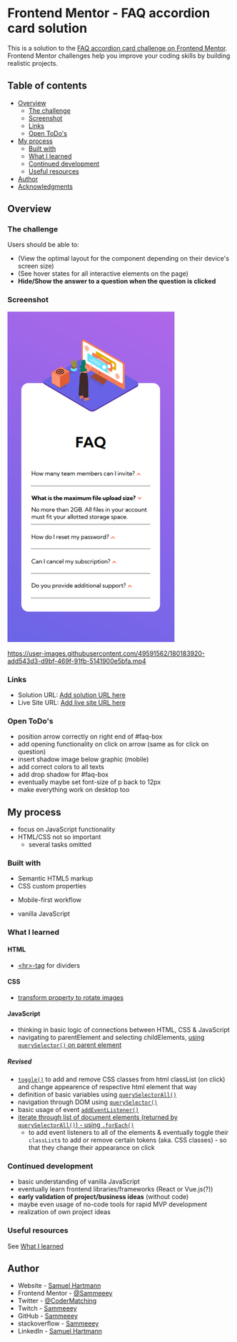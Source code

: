 # Frontend Mentor - FAQ accordion card solution

This is a solution to the [FAQ accordion card challenge on Frontend Mentor](https://www.frontendmentor.io/challenges/faq-accordion-card-XlyjD0Oam). Frontend Mentor challenges help you improve your coding skills by building realistic projects. 

## Table of contents

- [Overview](#overview)
  - [The challenge](#the-challenge)
  - [Screenshot](#screenshot)
  - [Links](#links)
  - [Open ToDo's](#open-todo's)
- [My process](#my-process)
  - [Built with](#built-with)
  - [What I learned](#what-i-learned)
  - [Continued development](#continued-development)
  - [Useful resources](#useful-resources)
- [Author](#author)
- [Acknowledgments](#acknowledgments)

<!-- **Note: Delete this note and update the table of contents based on what sections you keep.** -->

## Overview

### The challenge

Users should be able to:

- (View the optimal layout for the component depending on their device's screen size)
- (See hover states for all interactive elements on the page)
- **Hide/Show the answer to a question when the question is clicked**

### Screenshot

![mobile-result](./progress_documentation/mobile-result.png)

https://user-images.githubusercontent.com/49591562/180183920-add543d3-d9bf-469f-91fb-5141900e5bfa.mp4


<!-- Add a screenshot of your solution. The easiest way to do this is to use Firefox to view your project, right-click the page and select "Take a Screenshot". You can choose either a full-height screenshot or a cropped one based on how long the page is. If it's very long, it might be best to crop it.

Alternatively, you can use a tool like [FireShot](https://getfireshot.com/) to take the screenshot. FireShot has a free option, so you don't need to purchase it. 

Then crop/optimize/edit your image however you like, add it to your project, and update the file path in the image above.

**Note: Delete this note and the paragraphs above when you add your screenshot. If you prefer not to add a screenshot, feel free to remove this entire section.** -->

### Links

- Solution URL: [Add solution URL here](https://your-solution-url.com)
- Live Site URL: [Add live site URL here](https://your-live-site-url.com)

### Open ToDo's
- position arrow correctly on right end of #faq-box
- add opening functionality on click on arrow (same as for click on question)
- insert shadow image below graphic (mobile)
- add correct colors to all texts
- add drop shadow for #faq-box
- eventually maybe set font-size of p back to 12px
- make everything work on desktop too

## My process
- focus on JavaScript functionality
- HTML/CSS not so important
  - several tasks omitted

### Built with

- Semantic HTML5 markup
- CSS custom properties
<!-- - Flexbox -->
<!-- - CSS Grid -->
- Mobile-first workflow
<!-- - [React](https://reactjs.org/) - JS library -->
<!-- - [Next.js](https://nextjs.org/) - React framework -->
<!-- - [Styled Components](https://styled-components.com/) - For styles -->
- vanilla JavaScript

<!-- **Note: These are just examples. Delete this note and replace the list above with your own choices** -->

### What I learned

<!-- Use this section to recap over some of your major learnings while working through this project. Writing these out and providing code samples of areas you want to highlight is a great way to reinforce your own knowledge.

To see how you can add code snippets, see below:

```html
<h1>Some HTML code I'm proud of</h1>
```
```css
.proud-of-this-css {
  color: papayawhip;
}
```
```js
const proudOfThisFunc = () => {
  console.log('🎉')
}
```

If you want more help with writing markdown, we'd recommend checking out [The Markdown Guide](https://www.markdownguide.org/) to learn more.

**Note: Delete this note and the content within this section and replace with your own learnings.** -->

#### HTML
- [\<hr>-tag](https://www.w3schools.com/howto/howto_css_dividers.asp) for dividers

#### CSS
- [transform property to rotate images](https://www.w3schools.com/cssref/css3_pr_transform.asp)

#### JavaScript
- thinking in basic logic of connections between HTML, CSS & JavaScript
- navigating to parentElement and selecting childElements, [using `querySelector()` on parent element](https://stackoverflow.com/a/68606927)

##### Revised
- [`toggle()`](https://developer.mozilla.org/en-US/docs/Web/API/DOMTokenList/toggle) to add and remove CSS classes from html classList (on click) and change appearence of respective html element that way
- definition of basic variables using [`querySelectorAll()`](https://developer.mozilla.org/en-US/docs/Web/API/Document/querySelectorAll)
- navigation through DOM using [`querySelector()`](https://developer.mozilla.org/en-US/docs/Web/API/Document/querySelector)
- basic usage of event [`addEventListener()`](https://developer.mozilla.org/en-US/docs/Web/API/EventTarget/addEventListener)
- [iterate through list of document elements (returned by `querySelectorAll()`) - using `.forEach()`](https://github.com/Sammeeey/sortable-drag-drop-js/blob/96ce9e0600823251cda85eddc5ec84e49cb2879d/script.js#L6)
  - to add event listeners to all of the elements & eventually toggle their `classList`s to add or remove certain tokens (aka. CSS classes) - so that they change their appearance on click 

### Continued development

<!-- Use this section to outline areas that you want to continue focusing on in future projects. These could be concepts you're still not completely comfortable with or techniques you found useful that you want to refine and perfect.

**Note: Delete this note and the content within this section and replace with your own plans for continued development.** -->

- basic understanding of vanilla JavaScript
- eventually learn frontend libraries/frameworks (React or Vue.js(?))
- **early validation of project/business ideas** (without code)
- maybe even usage of no-code tools for rapid MVP development
- realization of own project ideas

### Useful resources

<!-- - [Example resource 1](https://www.example.com) - This helped me for XYZ reason. I really liked this pattern and will use it going forward.
- [Example resource 2](https://www.example.com) - This is an amazing article which helped me finally understand XYZ. I'd recommend it to anyone still learning this concept.

**Note: Delete this note and replace the list above with resources that helped you during the challenge. These could come in handy for anyone viewing your solution or for yourself when you look back on this project in the future.** -->

See [What I learned](#what-i-learned)

## Author

- Website - [Samuel Hartmann](https://www.SamuelHartmann.de)
- Frontend Mentor - [@Sammeeey](https://www.frontendmentor.io/profile/Sammeeey)
- Twitter - [@CoderMatching](https://www.twitter.com/CoderMatching)
- Twitch - [Sammeeey](https://www.twitch.tv/sammeeey/)
- GitHub - [Sammeeey](https://github.com/Sammeeey/)
- stackoverflow - [Sammeeey](https://stackoverflow.com/users/12946000/sammeeey)
- LinkedIn - [Samuel Hartmann](https://www.linkedin.com/in/samuel-hartmann-berlin/)

<!-- **Note: Delete this note and add/remove/edit lines above based on what links you'd like to share.** -->

<!-- ## Acknowledgments

This is where you can give a hat tip to anyone who helped you out on this project. Perhaps you worked in a team or got some inspiration from someone else's solution. This is the perfect place to give them some credit.

**Note: Delete this note and edit this section's content as necessary. If you completed this challenge by yourself, feel free to delete this section entirely.** -->
